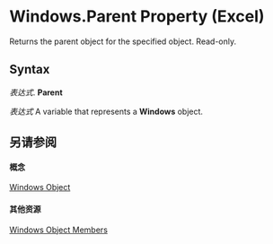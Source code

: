 
# Windows.Parent Property (Excel)

Returns the parent object for the specified object. Read-only.


## Syntax

 _表达式_. **Parent**

 _表达式_ A variable that represents a **Windows** object.


## 另请参阅


#### 概念


[Windows Object](d5d0e3c9-9132-469c-d033-d29397dacd77.md)
#### 其他资源


[Windows Object Members](http://msdn.microsoft.com/library/849cac73-05bf-d9ec-9474-340ae2052a3d%28Office.15%29.aspx)